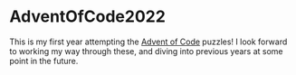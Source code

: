 # AdventOfCode2022

This is my first year attempting the [Advent of Code](https://adventofcode.com/) puzzles! I look forward to working my way through these, and diving into previous years at some point in the future.
